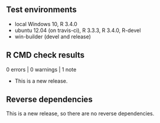 ## Test environments
* local Windows 10, R 3.4.0
* ubuntu 12.04 (on travis-ci), R 3.3.3, R 3.4.0, R-devel
* win-builder (devel and release)

## R CMD check results

0 errors | 0 warnings | 1 note

* This is a new release.

## Reverse dependencies

This is a new release, so there are no reverse dependencies.

